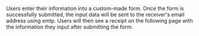 Users enter their information into a custom-made form. Once the form is successfully submitted, the input data will be sent to the receiver's email address using smtp. Users will then see a receipt on the following page with the information they input after submitting the form.
